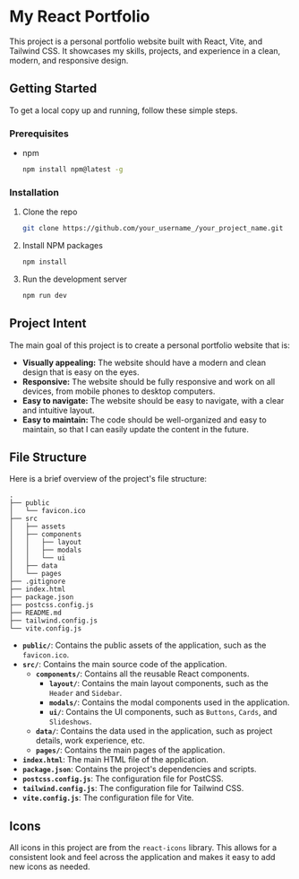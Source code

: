 # My React Portfolio

This project is a personal portfolio website built with React, Vite, and Tailwind CSS. It showcases my skills, projects, and experience in a clean, modern, and responsive design.

## Getting Started

To get a local copy up and running, follow these simple steps.

### Prerequisites

*   npm
    ```sh
    npm install npm@latest -g
    ```

### Installation

1.  Clone the repo
    ```sh
    git clone https://github.com/your_username_/your_project_name.git
    ```
2.  Install NPM packages
    ```sh
    npm install
    ```
3.  Run the development server
    ```sh
    npm run dev
    ```

## Project Intent

The main goal of this project is to create a personal portfolio website that is:

*   **Visually appealing:** The website should have a modern and clean design that is easy on the eyes.
*   **Responsive:** The website should be fully responsive and work on all devices, from mobile phones to desktop computers.
*   **Easy to navigate:** The website should be easy to navigate, with a clear and intuitive layout.
*   **Easy to maintain:** The code should be well-organized and easy to maintain, so that I can easily update the content in the future.

## File Structure

Here is a brief overview of the project's file structure:

```
.
├── public
│   └── favicon.ico
├── src
│   ├── assets
│   ├── components
│   │   ├── layout
│   │   ├── modals
│   │   └── ui
│   ├── data
│   └── pages
├── .gitignore
├── index.html
├── package.json
├── postcss.config.js
├── README.md
├── tailwind.config.js
└── vite.config.js
```

*   **`public/`**: Contains the public assets of the application, such as the `favicon.ico`.
*   **`src/`**: Contains the main source code of the application.
    *   **`components/`**: Contains all the reusable React components.
        *   **`layout/`**: Contains the main layout components, such as the `Header` and `Sidebar`.
        *   **`modals/`**: Contains the modal components used in the application.
        *   **`ui/`**: Contains the UI components, such as `Buttons`, `Cards`, and `Slideshows`.
    *   **`data/`**: Contains the data used in the application, such as project details, work experience, etc.
    *   **`pages/`**: Contains the main pages of the application.
*   **`index.html`**: The main HTML file of the application.
*   **`package.json`**: Contains the project's dependencies and scripts.
*   **`postcss.config.js`**: The configuration file for PostCSS.
*   **`tailwind.config.js`**: The configuration file for Tailwind CSS.
*   **`vite.config.js`**: The configuration file for Vite.

## Icons

All icons in this project are from the `react-icons` library. This allows for a consistent look and feel across the application and makes it easy to add new icons as needed.
